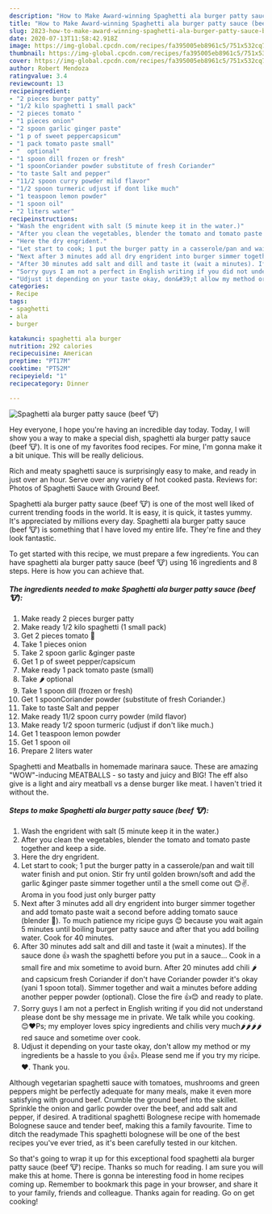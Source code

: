 ```yaml
---
description: "How to Make Award-winning Spaghetti ala burger patty sauce (beef 🐮)"
title: "How to Make Award-winning Spaghetti ala burger patty sauce (beef 🐮)"
slug: 2823-how-to-make-award-winning-spaghetti-ala-burger-patty-sauce-beef
date: 2020-07-13T11:58:42.918Z
image: https://img-global.cpcdn.com/recipes/fa395005eb8961c5/751x532cq70/spaghetti-ala-burger-patty-sauce-beef-🐮-recipe-main-photo.jpg
thumbnail: https://img-global.cpcdn.com/recipes/fa395005eb8961c5/751x532cq70/spaghetti-ala-burger-patty-sauce-beef-🐮-recipe-main-photo.jpg
cover: https://img-global.cpcdn.com/recipes/fa395005eb8961c5/751x532cq70/spaghetti-ala-burger-patty-sauce-beef-🐮-recipe-main-photo.jpg
author: Robert Mendoza
ratingvalue: 3.4
reviewcount: 13
recipeingredient:
- "2 pieces burger patty"
- "1/2 kilo spaghetti 1 small pack"
- "2 pieces tomato "
- "1 pieces onion"
- "2 spoon garlic ginger paste"
- "1 p of sweet peppercapsicum"
- "1 pack tomato paste small"
- "  optional"
- "1 spoon dill frozen or fresh"
- "1 spoonCoriander powder substitute of fresh Coriander"
- "to taste Salt and pepper"
- "11/2 spoon curry powder mild flavor"
- "1/2 spoon turmeric udjust if dont like much"
- "1 teaspoon lemon powder"
- "1 spoon oil"
- "2 liters water"
recipeinstructions:
- "Wash the engrident with salt (5 minute keep it in the water.)"
- "After you clean the vegetables, blender the tomato and tomato paste together and keep a side."
- "Here the dry engrident."
- "Let start to cook; 1 put the burger patty in a casserole/pan and wait till water finish and put onion. Stir fry until golden brown/soft and add the garlic &amp;ginger paste simmer together until a the smell come out 😊✌. Aroma in you food just only burger patty"
- "Next after 3 minutes add all dry engrident into burger simmer together and add tomato paste wait a second before adding tomato sauce (blender 🍅). To much patience my ricipe guys 😊 because you wait again 5 minutes until boiling burger patty sauce and after that you add boiling water. Cook for 40 minutes."
- "After 30 minutes add salt and dill and taste it (wait a minutes). If the sauce done 👍 wash the spaghetti before you put in a sauce... Cook in a small fire and mix sometime to avoid burn. After 20 minutes add chili 🌶 and capsicum fresh Coriander if don&#39;t have Coriander powder it&#39;s okay (yani 1 spoon total). Simmer together and wait a minutes before adding another pepper powder (optional). Close the fire 👍😊 and ready to plate."
- "Sorry guys I am not a perfect in English writing if you did not understand please dont be shy message me in private. We talk while you cooking. 😊❤Ps; my employer loves spicy ingredients and chilis very much🌶🌶🌶🌶 red sauce and sometime over cook."
- "Udjust it depending on your taste okay, don&#39;t allow my method or my ingredients be a hassle to you 👍👍. Please send me if you try my ricipe. ❤. Thank you."
categories:
- Recipe
tags:
- spaghetti
- ala
- burger

katakunci: spaghetti ala burger 
nutrition: 292 calories
recipecuisine: American
preptime: "PT17M"
cooktime: "PT52M"
recipeyield: "1"
recipecategory: Dinner

---
```



![Spaghetti ala burger patty sauce (beef 🐮)](https://img-global.cpcdn.com/recipes/fa395005eb8961c5/751x532cq70/spaghetti-ala-burger-patty-sauce-beef-🐮-recipe-main-photo.jpg)

Hey everyone, I hope you're having an incredible day today. Today, I will show you a way to make a special dish, spaghetti ala burger patty sauce (beef 🐮). It is one of my favorites food recipes. For mine, I'm gonna make it a bit unique. This will be really delicious.

Rich and meaty spaghetti sauce is surprisingly easy to make, and ready in just over an hour. Serve over any variety of hot cooked pasta. Reviews for: Photos of Spaghetti Sauce with Ground Beef.

Spaghetti ala burger patty sauce (beef 🐮) is one of the most well liked of current trending foods in the world. It is easy, it is quick, it tastes yummy. It's appreciated by millions every day. Spaghetti ala burger patty sauce (beef 🐮) is something that I have loved my entire life. They're fine and they look fantastic.


To get started with this recipe, we must prepare a few ingredients. You can have spaghetti ala burger patty sauce (beef 🐮) using 16 ingredients and 8 steps. Here is how you can achieve that.

<!--inarticleads1-->

##### The ingredients needed to make Spaghetti ala burger patty sauce (beef 🐮):

1. Make ready 2 pieces burger patty
1. Make ready 1/2 kilo spaghetti (1 small pack)
1. Get 2 pieces tomato 🍅
1. Take 1 pieces onion
1. Take 2 spoon garlic &amp;ginger paste
1. Get 1 p of sweet pepper/capsicum
1. Make ready 1 pack tomato paste (small)
1. Take  🌶 optional
1. Take 1 spoon dill (frozen or fresh)
1. Get 1 spoonCoriander powder (substitute of fresh Coriander.)
1. Take to taste Salt and pepper
1. Make ready 11/2 spoon curry powder (mild flavor)
1. Make ready 1/2 spoon turmeric (udjust if don&#39;t like much.)
1. Get 1 teaspoon lemon powder
1. Get 1 spoon oil
1. Prepare 2 liters water


Spaghetti and Meatballs in homemade marinara sauce. These are amazing &#34;WOW&#34;-inducing MEATBALLS - so tasty and juicy and BIG! The eff also give is a light and airy meatball vs a dense burger like meat. I haven&#39;t tried it without the. 

<!--inarticleads2-->

##### Steps to make Spaghetti ala burger patty sauce (beef 🐮):

1. Wash the engrident with salt (5 minute keep it in the water.)
1. After you clean the vegetables, blender the tomato and tomato paste together and keep a side.
1. Here the dry engrident.
1. Let start to cook; 1 put the burger patty in a casserole/pan and wait till water finish and put onion. Stir fry until golden brown/soft and add the garlic &amp;ginger paste simmer together until a the smell come out 😊✌. Aroma in you food just only burger patty
1. Next after 3 minutes add all dry engrident into burger simmer together and add tomato paste wait a second before adding tomato sauce (blender 🍅). To much patience my ricipe guys 😊 because you wait again 5 minutes until boiling burger patty sauce and after that you add boiling water. Cook for 40 minutes.
1. After 30 minutes add salt and dill and taste it (wait a minutes). If the sauce done 👍 wash the spaghetti before you put in a sauce... Cook in a small fire and mix sometime to avoid burn. After 20 minutes add chili 🌶 and capsicum fresh Coriander if don&#39;t have Coriander powder it&#39;s okay (yani 1 spoon total). Simmer together and wait a minutes before adding another pepper powder (optional). Close the fire 👍😊 and ready to plate.
1. Sorry guys I am not a perfect in English writing if you did not understand please dont be shy message me in private. We talk while you cooking. 😊❤Ps; my employer loves spicy ingredients and chilis very much🌶🌶🌶🌶 red sauce and sometime over cook.
1. Udjust it depending on your taste okay, don&#39;t allow my method or my ingredients be a hassle to you 👍👍. Please send me if you try my ricipe. ❤. Thank you.


Although vegetarian spaghetti sauce with tomatoes, mushrooms and green peppers might be perfectly adequate for many meals, make it even more satisfying with ground beef. Crumble the ground beef into the skillet. Sprinkle the onion and garlic powder over the beef, and add salt and pepper, if desired. A traditional spaghetti Bolognese recipe with homemade Bolognese sauce and tender beef, making this a family favourite. Time to ditch the readymade This spaghetti bolognese will be one of the best recipes you&#39;ve ever tried, as it&#39;s been carefully tested in our kitchen. 

So that's going to wrap it up for this exceptional food spaghetti ala burger patty sauce (beef 🐮) recipe. Thanks so much for reading. I am sure you will make this at home. There is gonna be interesting food in home recipes coming up. Remember to bookmark this page in your browser, and share it to your family, friends and colleague. Thanks again for reading. Go on get cooking!

